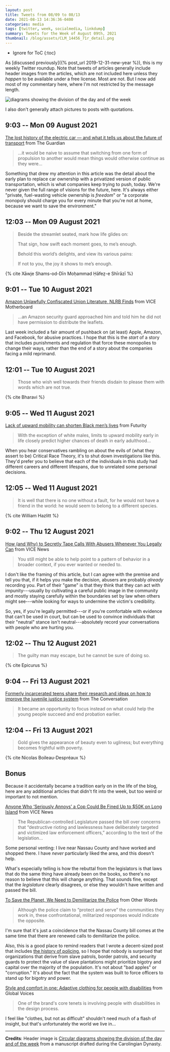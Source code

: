 ```yaml
---
layout: post
title: Tweets from 08/09 to 08/13
date: 2021-08-13 14:36:36-0400
categories: media
tags: [twitter, week, socialmedia, linkdump]
summary: Tweets for the Week of August 09th, 2021
thumbnail: /blog/assets/CLM_14456_71r_detail.png
---
```


* Ignore for ToC
{:toc}

As [discussed previously]({% post_url 2019-12-31-new-year %}), this is my weekly Twitter roundup.  Note that tweets of articles generally include header images from the articles, which are not included here unless they *happen* to be available under a free license.  Most are not.  But I now add most of my commentary here, where I'm not restricted by the message length.

![diagrams showing the division of the day and of the week](/blog/assets/CLM_14456_71r_detail.png "diagrams showing the division of the day and of the week")

I also don't generally attach pictures to posts with quotations.

## 9:03 -- Mon 09 August 2021

[<i class="fab fa-twitter-square"></i>](https://jcolag.github.io/twitter/1424717851097718786) [The lost history of the electric car — and what it tells us about the future of transport](https://www.theguardian.com/technology/2021/aug/03/lost-history-electric-car-future-transport) from The Guardian

 > ...it would be naive to assume that switching from one form of propulsion to another would mean things would otherwise continue as they were...

Something that drew my attention in this article was the detail about the early plan to replace car ownership with a privatized version of public transportation, which is what companies keep trying to push, today.  We're never given the full range of visions for the future, here.  It's always either "private, fuel-wasting vehicle ownership is *freedom*" or "a corporate monopoly should charge you for every minute that you're not at home, because we want to save the environment."

## 12:03 -- Mon 09 August 2021

[<i class="fab fa-twitter-square"></i>](https://jcolag.github.io/twitter/1424763149580787716)

 > Beside the streamlet seated, mark how life glides on:
 >
 > That sign, how swift each moment goes, to me’s enough.
 >
 > Behold this world’s delights, and view its various pains:
 >
 > If not to you, the joy it shows to me’s enough.

{% cite Xāwje Shams-od-Dīn Moḥammad Ḥāfeẓ-e Shīrāzī %}

## 9:01 -- Tue 10 August 2021

[<i class="fab fa-twitter-square"></i>](https://jcolag.github.io/twitter/1425079735617572867) [Amazon Unlawfully Confiscated Union Literature, NLRB Finds](https://www.vice.com/en/article/bvz3kv/amazon-unlawfully-confiscated-union-literature-nlrb-finds) from VICE Motherboard

 > ...an Amazon security guard approached him and told him he did not have permission to distribute the leaflets.

Last week included a fair amount of pushback on (at least) Apple, Amazon, and Facebook, for abusive practices.  I hope that this is the *start* of a story that includes punishments and regulation that force these monopolies to change their ways, rather than the end of a story about the companies facing a mild reprimand.

## 12:01 -- Tue 10 August 2021

[<i class="fab fa-twitter-square"></i>](https://jcolag.github.io/twitter/1425125034108985346)

 > Those who wish well towards their friends disdain to please them with words which are not true.

{% cite Bharavi %}

## 9:05 -- Wed 11 August 2021

[<i class="fab fa-twitter-square"></i>](https://jcolag.github.io/twitter/1425443130409578498) [Lack of upward mobility can shorten Black men’s lives](https://www.futurity.org/upward-mobility-mortality-rates-2606382-2/) from Futurity

 > With the exception of white males, limits to upward mobility early in life closely predict higher chances of death in early adulthood...

When you hear conservatives rambling on about the evils of (what they assert to be) Critical Race Theory, it's to shut down investigations like this.  They'd prefer you to believe that each of the individuals in this study had different careers and different lifespans, due to unrelated some personal decisions.

## 12:05 -- Wed 11 August 2021

[<i class="fab fa-twitter-square"></i>](https://jcolag.github.io/twitter/1425488428670627851)

 > It is well that there is no one without a fault, for he would not have a friend in the world: he would seem to belong to a different species.

{% cite William Hazlitt %}

## 9:02 -- Thu 12 August 2021

[<i class="fab fa-twitter-square"></i>](https://jcolag.github.io/twitter/1425804763103440903) [How (and Why) to Secretly Tape Calls With Abusers Whenever You Legally Can](https://www.vice.com/en/article/y3dej5/how-and-why-to-secretly-and-legally-record-phone-calls-with-abusers) from VICE News

 > You still might be able to help point to a pattern of behavior in a broader context, if you ever wanted or needed to.

I don't like the framing of this article, but I can agree with the premise and tell you that, if it helps you make the decision, abusers are probably *already* recording you.  Part of their "game" is that they think that they can act with impunity---usually by cultivating a careful public image in the community and mostly staying carefully within the boundaries set by law when others might see---while looking for ways to undermine the victim's credibility.

So, yes, if you're legally permitted---or if you're comfortable with evidence that can't be used in court, but can be used to convince individuals that their "neutral" stance isn't neutral---absolutely record your conversations with people who are hurting you.

## 12:02 -- Thu 12 August 2021

[<i class="fab fa-twitter-square"></i>](https://jcolag.github.io/twitter/1425850061565698050)

 > The guilty man may escape, but he cannot be sure of doing so.

{% cite Epicurus %}

## 9:04 -- Fri 13 August 2021

[<i class="fab fa-twitter-square"></i>](https://jcolag.github.io/twitter/1426167654222635008) [Formerly incarcerated teens share their research and ideas on how to improve the juvenile justice system](https://theconversation.com/formerly-incarcerated-teens-share-their-research-and-ideas-on-how-to-improve-the-juvenile-justice-system-160330) from The Conversation

 > It became an opportunity to focus instead on what could help the young people succeed and end probation earlier.



## 12:04 -- Fri 13 August 2021

[<i class="fab fa-twitter-square"></i>](https://jcolag.github.io/twitter/1426212952668049410)

 > Gold gives the appearance of beauty even to ugliness; but everything becomes frightful with poverty.

{% cite Nicolas Boileau-Despréaux %}

## Bonus

Because it accidentally became a tradition early on in the life of the blog, here are any additional articles that didn't fit into the week, but too weird or important to not mention.

<i class="fas fa-square"></i> [Anyone Who ‘Seriously Annoys’ a Cop Could Be Fined Up to $50K on Long Island](https://www.vice.com/en/article/z3x87x/new-law-lawsuit-fines-harassing-annoying-police-long-island-nassau-county) from VICE News

 > The Republican-controlled Legislature passed the bill over concerns that “destructive rioting and lawlessness have deliberately targeted and victimized law enforcement officers,” according to the text of the legislation...

Some personal venting:  I live near Nassau County and have worked and shopped there.  I have *never* particularly liked the area, and this doesn't help.

What's especially telling is how the rebuttal from the legislators is that laws that do the same thing have already been on the books, so there's no reason to believe that this will change anything.  That sounds fine, except that the *legislature* clearly disagrees, or else they wouldn't have written and passed the bill.

<i class="fas fa-square"></i> [To Save the Planet, We Need to Demilitarize the Police](https://otherwords.org/to-save-the-planet-we-need-to-demilitarize-the-police/) from Other Words

 > Although the police claim to “protect and serve” the communities they work in, these confrontational, militarized responses would indicate the opposite.

I'm sure that it's just a coincidence that the Nassau County bill comes at the same time that there are renewed calls to demilitarize the police.

Also, this is a good place to remind readers that I wrote a decent-sized post that includes [the history of policing](https://john.colagioia.net/blog/2020/05/31/police.html), so I hope that nobody is surprised that organizations that derive from slave patrols, border patrols, and security guards to protect the value of slave plantations might prioritize bigotry and capital over the majority of the population.  It's not about "bad apples" or "corruption."  It's about the fact that the system was built to force officers to stand up for bigotry and power.

<i class="fas fa-square"></i> [Style and comfort in one: Adaptive clothing for people with disabilities](https://globalvoices.org/2021/08/06/style-and-comfort-in-one-adaptive-clothing-for-people-with-disabilities/) from Global Voices

 > One of the brand's core tenets is involving people with disabilities in the design process.

I feel like "clothes, but not as difficult" shouldn't need much of a flash of insight, but that's unfortunately the world we live in...

* * *

**Credits**:  Header image is [Circular diagrams showing the division of the day and of the week](https://commons.wikimedia.org/wiki/File:CLM_14456_71r_detail.jpg) from a manuscript drafted during the Carolingian Dynasty.

